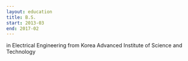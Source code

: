 ```yaml
---
layout: education
title: B.S.
start: 2013-03
end: 2017-02
---
```


in Electrical Engineering from
Korea Advanced Institute of Science and Technology